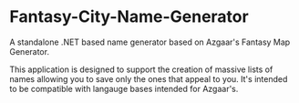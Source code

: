 # Fantasy-City-Name-Generator
A standalone .NET based name generator based on Azgaar's Fantasy Map Generator.  

This application is designed to support the creation of massive lists of names allowing you to save only the ones that appeal to you.  It's intended to be compatible with langauge bases intended for Azgaar's.
